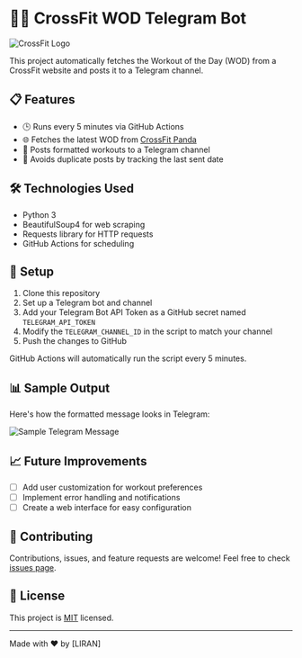 # 🏋️‍♂️ CrossFit WOD Telegram Bot

![CrossFit Logo]([https://i.imgur.com/pXugrn6.png](https://www.kisacoresearch.com/sites/default/files/logos/crossfit-llc-logo.png))

This project automatically fetches the Workout of the Day (WOD) from a CrossFit website and posts it to a Telegram channel.

## 📋 Features

- 🕒 Runs every 5 minutes via GitHub Actions
- 🌐 Fetches the latest WOD from [CrossFit Panda](https://wods.crossfitpanda.com/)
- 📱 Posts formatted workouts to a Telegram channel
- 🔄 Avoids duplicate posts by tracking the last sent date

## 🛠️ Technologies Used

- Python 3
- BeautifulSoup4 for web scraping
- Requests library for HTTP requests
- GitHub Actions for scheduling

## 🚀 Setup

1. Clone this repository
2. Set up a Telegram bot and channel
3. Add your Telegram Bot API Token as a GitHub secret named `TELEGRAM_API_TOKEN`
4. Modify the `TELEGRAM_CHANNEL_ID` in the script to match your channel
5. Push the changes to GitHub

GitHub Actions will automatically run the script every 5 minutes.

## 📊 Sample Output

Here's how the formatted message looks in Telegram:

![Sample Telegram Message](https://i.imgur.com/XyZ1234.png)

## 📈 Future Improvements

- [ ] Add user customization for workout preferences
- [ ] Implement error handling and notifications
- [ ] Create a web interface for easy configuration

## 🤝 Contributing

Contributions, issues, and feature requests are welcome! Feel free to check [issues page](https://github.com/yourusername/your-repo-name/issues).

## 📜 License

This project is [MIT](https://choosealicense.com/licenses/mit/) licensed.

---

Made with ❤️ by [LIRAN]
